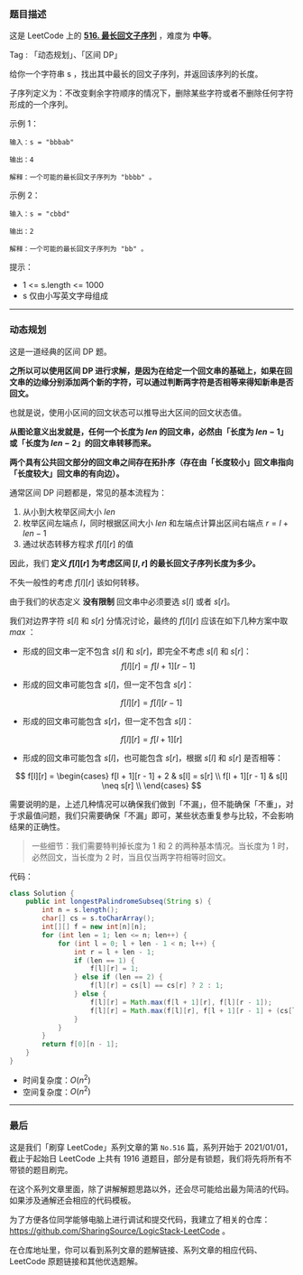 ### 题目描述

这是 LeetCode 上的 **[516. 最长回文子序列](https://leetcode-cn.com/problems/longest-palindromic-subsequence/solution/gong-shui-san-xie-qu-jian-dp-qiu-jie-zui-h2ya/)** ，难度为 **中等**。

Tag : 「动态规划」、「区间 DP」



给你一个字符串 s ，找出其中最长的回文子序列，并返回该序列的长度。

子序列定义为：不改变剩余字符顺序的情况下，删除某些字符或者不删除任何字符形成的一个序列。


示例 1：
```
输入：s = "bbbab"

输出：4

解释：一个可能的最长回文子序列为 "bbbb" 。
```
示例 2：
```
输入：s = "cbbd"

输出：2

解释：一个可能的最长回文子序列为 "bb" 。
```

提示：
* 1 <= s.length <= 1000
* s 仅由小写英文字母组成

---

### 动态规划

这是一道经典的区间 DP 题。

**之所以可以使用区间 DP 进行求解，是因为在给定一个回文串的基础上，如果在回文串的边缘分别添加两个新的字符，可以通过判断两字符是否相等来得知新串是否回文。**

也就是说，使用小区间的回文状态可以推导出大区间的回文状态值。

**从图论意义出发就是，任何一个长度为 $len$ 的回文串，必然由「长度为 $len - 1$」或「长度为 $len - 2$」的回文串转移而来。**

**两个具有公共回文部分的回文串之间存在拓扑序（存在由「长度较小」回文串指向「长度较大」回文串的有向边）。**

通常区间 DP 问题都是，常见的基本流程为：

1. 从小到大枚举区间大小 $len$
2. 枚举区间左端点 $l$，同时根据区间大小 $len$ 和左端点计算出区间右端点 $r = l + len - 1$
3. 通过状态转移方程求 $f[l][r]$ 的值

因此，我们 **定义 $f[l][r]$ 为考虑区间 $[l, r]$ 的最长回文子序列长度为多少。**

不失一般性的考虑 $f[l][r]$ 该如何转移。

由于我们的状态定义 **没有限制** 回文串中必须要选 $s[l]$ 或者 $s[r]$。

我们对边界字符 $s[l]$ 和 $s[r]$ 分情况讨论，最终的 $f[l][r]$ 应该在如下几种方案中取 $max$ ：

* 形成的回文串一定不包含 $s[l]$ 和 $s[r]$，即完全不考虑 $s[l]$ 和 $s[r]$：
$$
f[l][r] = f[l + 1][r - 1]
$$

* 形成的回文串可能包含 $s[l]$，但一定不包含 $s[r]$：

$$
f[l][r] = f[l][r - 1]
$$

* 形成的回文串可能包含 $s[r]$，但一定不包含 $s[l]$：

$$
f[l][r] = f[l + 1][r]
$$

* 形成的回文串可能包含 $s[l]$，也可能包含 $s[r]$，根据 $s[l]$ 和 $s[r]$ 是否相等：

$$
f[l][r] = \begin{cases}
f[l + 1][r - 1] + 2 & s[l] = s[r] \\
f[l + 1][r - 1] & s[l] \neq s[r] \\
\end{cases}
$$

需要说明的是，上述几种情况可以确保我们做到「不漏」，但不能确保「不重」，对于求最值问题，我们只需要确保「不漏」即可，某些状态重复参与比较，不会影响结果的正确性。

> 一些细节：我们需要特判掉长度为 $1$ 和 $2$ 的两种基本情况。当长度为 $1$ 时，必然回文，当长度为 $2$ 时，当且仅当两字符相等时回文。

代码：
```Java
class Solution {
    public int longestPalindromeSubseq(String s) {
        int n = s.length();
        char[] cs = s.toCharArray();
        int[][] f = new int[n][n]; 
        for (int len = 1; len <= n; len++) {
            for (int l = 0; l + len - 1 < n; l++) {
                int r = l + len - 1;
                if (len == 1) {
                    f[l][r] = 1;
                } else if (len == 2) {
                    f[l][r] = cs[l] == cs[r] ? 2 : 1;
                } else {
                    f[l][r] = Math.max(f[l + 1][r], f[l][r - 1]);
                    f[l][r] = Math.max(f[l][r], f[l + 1][r - 1] + (cs[l] == cs[r] ? 2 : 0));
                }
            }
        }
        return f[0][n - 1];
    }
}
```
* 时间复杂度：$O(n^2)$
* 空间复杂度：$O(n^2)$

---

### 最后

这是我们「刷穿 LeetCode」系列文章的第 `No.516` 篇，系列开始于 2021/01/01，截止于起始日 LeetCode 上共有 1916 道题目，部分是有锁题，我们将先将所有不带锁的题目刷完。

在这个系列文章里面，除了讲解解题思路以外，还会尽可能给出最为简洁的代码。如果涉及通解还会相应的代码模板。

为了方便各位同学能够电脑上进行调试和提交代码，我建立了相关的仓库：https://github.com/SharingSource/LogicStack-LeetCode 。

在仓库地址里，你可以看到系列文章的题解链接、系列文章的相应代码、LeetCode 原题链接和其他优选题解。


